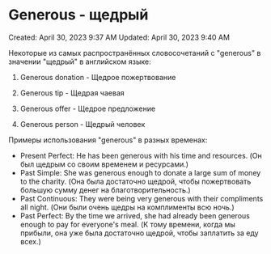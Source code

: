 # Generous - щедрый

Created: April 30, 2023 9:37 AM
Updated: April 30, 2023 9:40 AM

Некоторые из самых распространённых словосочетаний с "generous" в значении "щедрый" в английском языке:

1. Generous donation - Щедрое пожертвование

2. Generous tip - Щедрая чаевая

3. Generous offer - Щедрое предложение

4. Generous person - Щедрый человек

Примеры использования "generous" в разных временах:

- Present Perfect: He has been generous with his time and resources. (Он был щедрым со своим временем и ресурсами.)
- Past Simple: She was generous enough to donate a large sum of money to the charity. (Она была достаточно щедрой, чтобы пожертвовать большую сумму денег на благотворительность.)
- Past Continuous: They were being very generous with their compliments all night. (Они были очень щедры на комплименты всю ночь.)
- Past Perfect: By the time we arrived, she had already been generous enough to pay for everyone's meal. (К тому времени, когда мы прибыли, она уже была достаточно щедрой, чтобы заплатить за еду всех.)